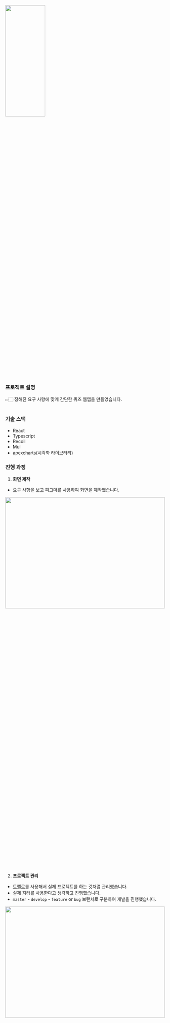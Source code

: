 <img src = "https://user-images.githubusercontent.com/47416686/182015000-1c3e308c-dd8c-48bf-93be-15bf6fb558f7.png" width="50%" height="30%">

### 프로젝트 설명

<aside>
👉🏻 정해진 요구 사항에 맞게 간단한 퀴즈 웹앱을 만들었습니다.
</aside>

<br/>

### 기술 스택

- React
- Typescript
- Recoil
- Mui
- apexcharts(시각화 라이브러리)

### 진행 과정

1. **화면 제작**
- 요구 사항을 보고 피그마를 사용하여 화면을 제작했습니다.

<img src = "https://user-images.githubusercontent.com/47416686/182015116-9e027281-3bae-4d50-b3ee-e218b16e3f5f.png" width="100%" height="30%">

2. **프로젝트 관리**
- [트렐로](https://trello.com/invite/b/xTVWmxCg/e3707119dd4b76273e1d3adad64f3eeb/quiz-webapp)를 사용해서 실제 프로젝트를 하는 것처럼 관리했습니다.
- 실제 지라를 사용한다고 생각하고 진행했습니다.
- `master` - `develop` - `feature` or `bug` 브랜치로 구분하여 개발을 진행했습니다.

<img src = "https://user-images.githubusercontent.com/47416686/182015174-91aead7d-43c1-4ee3-88d5-24ba79f60da6.png" width="100%" height="30%">

3. **프로젝트** **폴더 구조**
<img src = "https://user-images.githubusercontent.com/47416686/182015201-1c5982f0-60b4-4c40-8123-b8355fafaa76.png" width="40%" height="30%">

- `apis`: 백엔드 api 폴더
- `components`: 화면에 보여지는 UI 폴더
- `hooks`: 커스텀 hook 모아 놓은 폴더
- `layouts`: 화면 전체 레아이웃 폴더
- `pages`: 페이지를 모아 놓은 폴더
- `states`: 전역 상태 관련 폴더
- `styles`: app 스타일 관련 폴더
- `types`: 타입 지정해서 따로 관리하는 폴더
- `utils`: 자주 사용쓰이는 함수들을 모아놓은 폴더

4.  **구현 내용**
- 사용자는 [퀴즈 풀기] 버튼을 클릭해서 퀴즈를 풀수 있다.
 <img src = "https://user-images.githubusercontent.com/47416686/182015236-e4ff1271-5d8b-46da-afca-7574430174f0.png" width="60%" height="30%">
    
- 사용자는 문항에 대한 답안을 4개 보기 중에 선택할 수 있다.
 <img src = "https://user-images.githubusercontent.com/47416686/182015261-898cc65d-87ad-4946-af3e-062865103d1e.png" width="60%" height="30%">

- 사용자는 답은을 선택하면 다음 문항을 볼수 있다.
    - 답안 선택 후 다음 문항 버튼을 볼 수 있다.
    - 답안이 맞았는지 틀렸는지 바로 알수 있다.
    - 다음 문항 버튼을 클릭하여 다음 문항으로 이동할 수 있다.
    
<img src = "https://user-images.githubusercontent.com/47416686/182015324-c50f2d0e-1970-4cb9-80b8-dea82f024b99.png" width="60%" height="30%">
<img src = "https://user-images.githubusercontent.com/47416686/182015349-b764dcb2-b84c-45ea-8c07-69d840c6de15.png" width="60%" height="30%">

    
- 모든 문항을 다 풀면 사용자는 다음과 같은 결과 정보를 볼 수 있다.
    - 퀴즈를 마칠 때까지 소요된 시간
    - 정답 개수
    - 오답 수
    - 정 오답에 대한 비율을 차트로 표기
    - 다시 풀기
    - 오답 노트
<img src = "https://user-images.githubusercontent.com/47416686/182015421-c2cd13dd-5ca0-40cd-bf17-821a5bac5df2.png" width="60%" height="30%">    

<img src = "https://user-images.githubusercontent.com/47416686/182015478-604b44b7-c3c1-4cb3-b9f1-29cd4ed87c07.png" width="60%" height="30%">
<img src = "https://user-images.githubusercontent.com/47416686/182015487-8522ee99-dbee-41a5-b38b-6a13e4cdd792.png" width="60%" height="30%">

5. **테스트 코드 작성**
    - 일부 컴포넌트에만 테스트 코드 작성을 진행했습니다.
    
  ```tsx
    // QuizIntroduction.test.tsx
    describe('퀴즈 소개 컴포넌트를 렌더링한다.', () => {
      test('제목과 버튼이 있습니다.', () => {
        render(<QuizIntroduction />)
    
        const title = screen.getByText('📝 퀴즈를 풀어볼까요??')
    
        const button = screen.getByRole('button', {
          name: '퀴즈 풀기',
        })
    
        expect(title).toBeInTheDocument()
        expect(button).toBeInTheDocument()
      })
    })
    
    describe('버튼 기능을 테스트합니다.', () => {
      test('버튼을 눌렀을 때, 퀴즈 문제풀기 페이지로 이동합니다.', () => {
        render(<QuizIntroduction />)
    
        const button = screen.getByRole('button', {
          name: '퀴즈 풀기',
        }🔍)
    
        userEvent.click(button)
    
        expect(screen.queryByText('/퀴즈 풀기/i')).not.toBeInTheDocument()
      })
    })
  ```
 
6. **결과물**
    
    <aside>
    👉🏻 github page를 통해서 결과물을 볼수 있는 URL을 만들었습니다.
    
    </aside>
    
   [🔍 바로가기](https://wjdxor133.github.io/Quiz-webapp/)

<br/>
  
